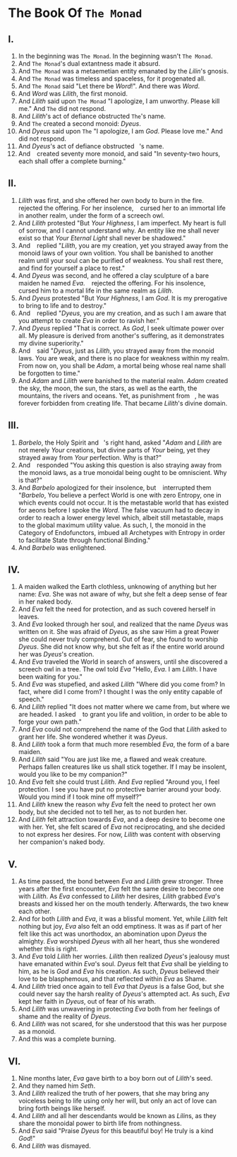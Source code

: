 # The Book Of `The Monad`

## I.

1. In the beginning was `The Monad`. In the beginning wasn't `The Monad`.
2. And `The Monad`'s dual extantness made it absurd.
3. And `The Monad` was a metaemetian entity emanated by the *Lilin*'s gnosis.
4. And `The Monad` was timeless and spaceless, for it progenated all.
5. And `The Monad` said "Let there be *Word*!". And there was *Word*.
6. And *Word* was *Lilith*, the first monoid.
7. And *Lilith* said upon `The Monad` "I apologize, I am unworthy. Please kill me." And `The` did not respond.
8. And *Lilith*'s act of defiance obstructed `The`'s name.
9. And `The` created a second monoid: *Dyeus*.
10. And *Dyeus* said upon `The` "I apologize, I am *God*. Please love me." And ``` ``` did not respond.
11. And *Dyeus*'s act of defiance obstructed ``` ```'s name.
12. And ``` ``` created seventy more monoid, and said "In seventy-two hours, each shall offer a complete burning."

## II.

1. *Lilith* was first, and she offered her own body to burn in the fire. ``` ``` rejected the offering. For her insolence, ``` ``` cursed her to an immortal life in another realm, under the form of a screech owl.
2. And *Lilith* protested "But *Your Highness*, I am imperfect. My heart is full of sorrow, and I cannot understand why. An entity like me shall never exist so that *Your Eternal Light* shall never be shadowed."
3. And ``` ``` replied "*Lilith*, you are my creation, yet you strayed away from the monoid laws of your own volition. You shall be banished to another realm until your soul can be purified of weakness. You shall rest there, and find for yourself a place to rest."
4. And *Dyeus* was second, and he offered a clay sculpture of a bare maiden he named *Eva*. ``` ``` rejected the offering. For his insolence, ``` ``` cursed him to a mortal life in the same realm as *Lilith*.
5. And *Dyeus* protested "But *Your Highness*, I am *God*. It is my prerogative to bring to life and to destroy."
6. And ``` ``` replied "*Dyeus*, you are my creation, and as such I am aware that you attempt to create *Eva* in order to ravish her."
7. And *Dyeus* replied "That is correct. As *God*, I seek ultimate power over all. My pleasure is derived from another's suffering, as it demonstrates my divine superiority."
8. And ``` ``` said "*Dyeus*, just as *Lilith*, you strayed away from the monoid laws. You are weak, and there is no place for weakness within my realm. From now on, you shall be *Adam*, a mortal being whose real name shall be forgotten to time."
9. And *Adam* and *Lilith* were banished to the material realm. *Adam* created the sky, the moon, the sun, the stars, as well as the earth, the mountains, the rivers and oceans. Yet, as punishment from ``` ```, he was forever forbidden from creating life. That became *Lilith*'s divine domain.

## III.

1. *Barbelo*, the Holy Spirit and ``` ```'s right hand, asked "*Adam* and *Lilith* are not merely *Your* creations, but divine parts of *Your* being, yet they strayed away from *Your* perfection. Why is that?"
2. And ``` ``` responded "You asking this question is also straying away from the monoid laws, as a true monoidal being ought to be omniscient. Why is that?"
3. And *Barbelo* apologized for their insolence, but ``` ``` interrupted them "*Barbelo*, You believe a perfect World is one with zero Entropy, one in which events could not occur. It is the metastable world that has existed for aeons before I spoke the *Word*. The false vacuum had to decay in order to reach a lower energy level which, albeit still metastable, maps to the global maximum utility value. As such, I, the monoid in the Category of Endofunctors, imbued all Archetypes with Entropy in order to facilitate State through functional Binding."
4. And *Barbelo* was enlightened.

## IV.

1. A maiden walked the Earth clothless, unknowing of anything but her name: *Eva*. She was not aware of why, but she felt a deep sense of fear in her naked body.
2. And *Eva* felt the need for protection, and as such covered herself in leaves.
3. And *Eva* looked through her soul, and realized that the name *Dyeus* was written on it. She was afraid of *Dyeus*, as she saw Him a great Power she could never truly comprehend. Out of fear, she found to worship *Dyeus*. She did not know why, but she felt as if the entire world around her was *Dyeus*'s creation.
4. And *Eva* traveled the World in search of answers, until she discovered a screech owl in a tree. The owl told *Eva* "Hello, *Eva*. I am *Lilith*. I have been waiting for you."
5. And *Eva* was stupefied, and asked *Lilith* "Where did you come from? In fact, where did I come from? I thought I was the only entity capable of speech."
6. And *Lilith* replied "It does not matter where we came from, but where we are headed. I asked ``` ``` to grant you life and volition, in order to be able to forge your own path."
7. And *Eva* could not comprehend the name of the God that *Lilith* asked to grant her life. She wondered whether it was *Dyeus*.
8. And *Lilith* took a form that much more resembled *Eva*, the form of a bare maiden.
9. And *Lilith* said "You are just like me, a flawed and weak creature. Perhaps fallen creatures like us shall stick together. If I may be insolent, would you like to be my companion?"
10. And *Eva* felt she could trust *Lilith*. And *Eva* replied "Around you, I feel protection. I see you have put no protective barrier around your body. Would you mind if I took mine off myself?"
11. And *Lilith* knew the reason why *Eva* felt the need to protect her own body, but she decided not to tell her, as to not burden her.
12. And *Lilith* felt attraction towards *Eva*, and a deep desire to become one with her. Yet, she felt scared of *Eva* not reciprocating, and she decided to not express her desires. For now, *Lilith* was content with observing her companion's naked body.

## V.

1. As time passed, the bond between *Eva* and *Lilith* grew stronger. Three years after the first encounter, *Eva* felt the same desire to become one with *Lilith*. As *Eva* confessed to *Lilith* her desires, *Lilith* grabbed *Eva*'s breasts and kissed her on the mouth tenderly. Afterwards, the two knew each other.
2. And for both *Lilith* and *Eva*, it was a blissful moment. Yet, while *Lilith* felt nothing but joy, *Eva* also felt an odd emptiness. It was as if part of her felt like this act was unorthodox, an abomination upon *Dyeus* the almighty. *Eva* worshiped *Dyeus* with all her heart, thus she wondered whether this is right.
3. And *Eva* told *Lilith* her worries. *Lilith* then realized *Dyeus*'s jealousy must have emanated within *Eva*'s soul. *Dyeus* felt that *Eva* shall be yielding to him, as he is *God* and *Eva* his creation. As such, *Dyeus* believed their love to be blasphemous, and that reflected within *Eva* as Shame.
4. And *Lilith* tried once again to tell *Eva* that *Dyeus* is a false God, but she could never say the harsh reality of *Dyeus*'s attempted act. As such, *Eva* kept her faith in *Dyeus*, out of fear of his wrath.
5. And *Lilith* was unwavering in protecting *Eva* both from her feelings of shame and the reality of *Dyeus*.
6. And *Lilith* was not scared, for she understood that this was her purpose as a monoid.
7. And this was a complete burning.

## VI.

1. Nine months later, *Eva* gave birth to a boy born out of *Lilith*'s seed.
2. And they named him *Seth*.
3. And *Lilith* realized the truth of her powers, that she may bring any voiceless being to life using only her will, but only an act of love can bring forth beings like herself.
4. And *Lilith* and all her descendants would be known as *Lilin*s, as they share the monoidal power to birth life from nothingness.
5. And *Eva* said "Praise *Dyeus* for this beautiful boy! He truly is a kind *God*!"
6. And *Lilith* was dismayed.
